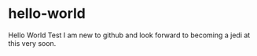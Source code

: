 # hello-world
Hello World Test
I am new to github and look forward to becoming a jedi at this very soon.
